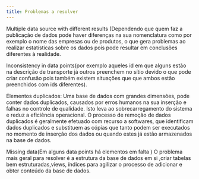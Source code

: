 ```yaml
---
title: Problemas a resolver
---
```


Multiple data source with different results (Dependendo que quem faz a publicação de dados pode haver diferenças na sua nomenclatura como por exemplo o nome das empresas ou de produtos, o que gera problemas ao realizar estatísticas sobre os dados pois pode resultar em conclusões diferentes à realidade.

Inconsistency in data points(por exemplo aqueles id em que alguns estão na descrição de transporte já outros preenchem no sítio devido o que pode criar confusão pois também existem situações que que ambos estão preenchidos com ids diferentes).

Elementos duplicados: Uma base de dados com grandes dimensões, pode conter dados duplicados, causados por erros humanos na sua inserção e falhas no controle de qualidade. Isto leva ao sobrecarregamento do sistema e reduz a eficiência operacional. O processo de remoção de dados duplicados é geralmente efetuado com recurso a  softwares, que identificam dados duplicados e substituem as cópias que tanto podem ser executados no momento de inserção dos dados ou quando estes já estão armazenados na base de dados.

Missing data(Em alguns data points há elementos em falta )
O problema mais geral para resolver é a estrutura da base de dados em si ,criar tabelas bem estruturadas,views, índices para agilizar o processo de adicionar e obter conteúdo da base de dados.

